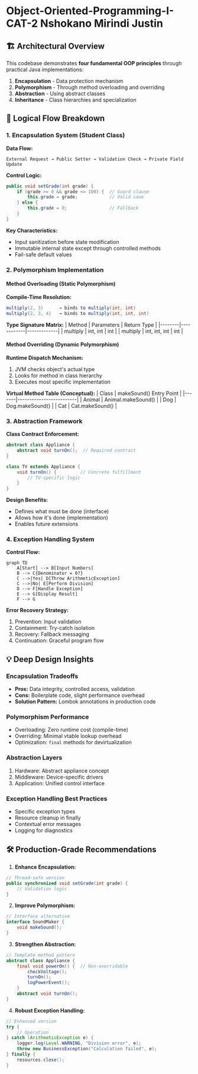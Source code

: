 # Object-Oriented-Programming-I-CAT-2 Nshokano Mirindi Justin


## 🏗️ Architectural Overview

This codebase demonstrates **four fundamental OOP principles** through practical Java implementations:

1. **Encapsulation** - Data protection mechanism
2. **Polymorphism** - Through method overloading and overriding 
3. **Abstraction** - Using abstract classes
4. **Inheritance** - Class hierarchies and specialization

## 🔗 Logical Flow Breakdown

### 1. Encapsulation System (Student Class)

**Data Flow:**
```
External Request → Public Setter → Validation Check → Private Field Update
```

**Control Logic:**
```java
public void setGrade(int grade) {
    if (grade >= 0 && grade <= 100) {  // Guard clause
        this.grade = grade;            // Valid case
    } else {
        this.grade = 0;                // Fallback
    }
}
```

**Key Characteristics:**
- Input sanitization before state modification
- Immutable internal state except through controlled methods
- Fail-safe default values

### 2. Polymorphism Implementation

#### Method Overloading (Static Polymorphism)
**Compile-Time Resolution:**
```java
multiply(2, 3)      → binds to multiply(int, int)
multiply(2, 3, 4)   → binds to multiply(int, int, int)
```

**Type Signature Matrix:**
| Method | Parameters | Return Type |
|--------|------------|-------------|
| multiply | int, int | int |
| multiply | int, int, int | int |

#### Method Overriding (Dynamic Polymorphism)
**Runtime Dispatch Mechanism:**
1. JVM checks object's actual type
2. Looks for method in class hierarchy
3. Executes most specific implementation

**Virtual Method Table (Conceptual):**
| Class | makeSound() Entry Point |
|-------|-------------------------|
| Animal | Animal.makeSound() |
| Dog | Dog.makeSound() | 
| Cat | Cat.makeSound() |

### 3. Abstraction Framework

**Class Contract Enforcement:**
```java
abstract class Appliance {
    abstract void turnOn();  // Required contract
}

class TV extends Appliance {
    void turnOn() {         // Concrete fulfillment
        // TV-specific logic
    }
}
```

**Design Benefits:**
- Defines what must be done (interface)
- Allows how it's done (implementation)
- Enables future extensions

### 4. Exception Handling System

**Control Flow:**
```mermaid
graph TD
    A[Start] --> B[Input Numbers]
    B --> C{Denominator = 0?}
    C -->|Yes| D[Throw ArithmeticException]
    C -->|No| E[Perform Division]
    D --> F[Handle Exception]
    E --> G[Display Result]
    F --> G
```

**Error Recovery Strategy:**
1. Prevention: Input validation
2. Containment: Try-catch isolation
3. Recovery: Fallback messaging
4. Continuation: Graceful program flow

## 💡 Deep Design Insights

### Encapsulation Tradeoffs
- **Pros:** Data integrity, controlled access, validation
- **Cons:** Boilerplate code, slight performance overhead
- **Solution Pattern:** Lombok annotations in production code

### Polymorphism Performance
- Overloading: Zero runtime cost (compile-time)
- Overriding: Minimal vtable lookup overhead
- Optimization: `final` methods for devirtualization

### Abstraction Layers
1. Hardware: Abstract appliance concept
2. Middleware: Device-specific drivers
3. Application: Unified control interface

### Exception Handling Best Practices
- Specific exception types
- Resource cleanup in finally
- Contextual error messages
- Logging for diagnostics

## 🛠️ Production-Grade Recommendations

1. **Enhance Encapsulation:**
```java
// Thread-safe version
public synchronized void setGrade(int grade) {
    // Validation logic
}
```

2. **Improve Polymorphism:**
```java
// Interface alternative
interface SoundMaker {
    void makeSound();
}
```

3. **Strengthen Abstraction:**
```java
// Template method pattern
abstract class Appliance {
    final void powerOn() {  // Non-overridable
        checkVoltage();
        turnOn(); 
        logPowerEvent();
    }
    abstract void turnOn();
}
```

4. **Robust Exception Handling:**
```java
// Enhanced version
try {
    // Operation
} catch (ArithmeticException e) {
    logger.log(Level.WARNING, "Division error", e);
    throw new BusinessException("Calculation failed", e);
} finally {
    resources.close();
}
```
